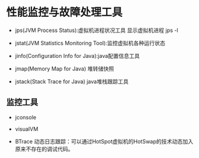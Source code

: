 # 性能监控与故障处理工具

*   jps(JVM Process Status):虚拟机进程状况工具 显示虚拟机进程 jps -l

*   jstat(JVM Statistics Monitoring Tool):监控虚拟机各种运行状态

*   jinfo(Configuration Info for Java):java配置信息工具

*   jmap(Memory Map for Java) 堆转储快照

*   jstack(Stack Trace for Java) java堆栈跟踪工具

## 监控工具

*   jconsole&#x20;

*   visualVM&#x20;

*   BTrace 动态日志跟踪：可以通过HotSpot虚拟机的HotSwap的技术动态加入 原来不存在的调试代码。
